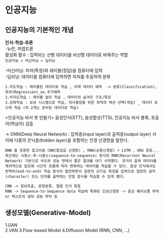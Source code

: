 # 인공지능

## 인공지능의 기본적인 개념

**인식-학습-추론**    
-뉴런, 퍼셉트론  
활성화 함수 : 입력되는 선형 데이터를 비선형 데이터로 바꿔주는 역할   
`인공지능 > 머신러닝 > 딥러닝`

-머신러닝: 피처(특징)와 레이블(정답)을 컴퓨터에 입력  
-딥러닝: 데이터를 컴퓨터에 입력하면 피처를 추출하여 분류  
  
```
1.지도학습 : 레이블된 데이터로 학습 , 미래 데이터 예측  -> 분류(Classification), 회귀(Regression)_ex.주가예측
2.비지도학습 : 레이블 없이 학습 , 데이터의 숨겨진 구조/특징
3.강화학습 : 보상 시스템으로 학습, 의사결정을 위한 최적의 액션 선택(게임) _ 데이터 모으며 학습 (위 2개는 준비된 데이터로 학습)
```
<인공지능 비서 봇 만들기>
음성인식(STT), 음성합성(TTS), 인공지능 비서 블록, 호출어(핵심어) 검출

-> DNN(Deep Neural Network) : 입력층(input layer)과 출력층(output layer) 사이에 다중의 은닉층(hidden layer)을 포함하는 인경 신경망을 말한다.
```
DNN 을 응용한 알고리즘 CNN(합성곱 신경망) , RNN(순환신경망) + LSTM , GRU 등등...
최근에는 시퀀스-투-시퀀스(sequence-to-sequence) 방식의 RNN(Recurrent Neural Network) 기반으로 속도와 성능 면에서 좋은 결과를 내기 시작했다. 과거의 출력 데이터를 재귀적으로 참조해 시간의 흐름에 따라 변화하는 데이터를 학습할 수 있다. 음성 인식에서도 번역어(end-to-end) 학습 방식이 발전하면서 일련의 오디오 특징을 입력으로 일련의 글자(character) 또는 단어를 출력하는 단일 함수를 학습할 수 있게 됐다.

CNN -> 정보추출, 문장분류, 얼굴 인식 등등
RNN -> Sequence-to-Sequence data 학습에 특화된 인공신경망 -> 음성 웨이브폼 파악 or 텍스트의 앞뒤 성분 파악 등 
```

##  생성모델(Generative-Model)  
1.GAN  
2.VAN 
3.Flow-based Model 
4.Diffusion Model  (RNN, CNN, ...)
